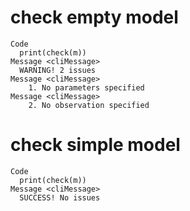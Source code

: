 # check empty model

    Code
      print(check(m))
    Message <cliMessage>
      WARNING! 2 issues
    Message <cliMessage>
        1. No parameters specified
    Message <cliMessage>
        2. No observation specified

# check simple model

    Code
      print(check(m))
    Message <cliMessage>
      SUCCESS! No issues

